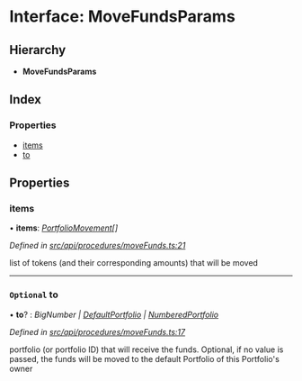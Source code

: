 # Interface: MoveFundsParams

## Hierarchy

* **MoveFundsParams**

## Index

### Properties

* [items](movefundsparams.md#items)
* [to](movefundsparams.md#optional-to)

## Properties

###  items

• **items**: *[PortfolioMovement](portfoliomovement.md)[]*

*Defined in [src/api/procedures/moveFunds.ts:21](https://github.com/PolymathNetwork/polymesh-sdk/blob/44d12f59/src/api/procedures/moveFunds.ts#L21)*

list of tokens (and their corresponding amounts) that will be moved

___

### `Optional` to

• **to**? : *BigNumber | [DefaultPortfolio](../classes/defaultportfolio.md) | [NumberedPortfolio](../classes/numberedportfolio.md)*

*Defined in [src/api/procedures/moveFunds.ts:17](https://github.com/PolymathNetwork/polymesh-sdk/blob/44d12f59/src/api/procedures/moveFunds.ts#L17)*

portfolio (or portfolio ID) that will receive the funds. Optional, if no value is passed, the funds will be moved to the default Portfolio of this Portfolio's owner
